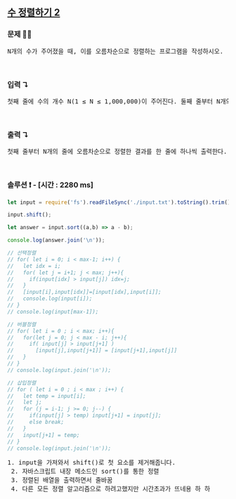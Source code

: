 ## [수 정렬하기 2](https://www.acmicpc.net/problem/2751)

### 문제 🤨❔

<pre>
N개의 수가 주어졌을 때, 이를 오름차순으로 정렬하는 프로그램을 작성하시오.
</pre>

<br>

### 입력 ↴

<pre>
첫째 줄에 수의 개수 N(1 ≤ N ≤ 1,000,000)이 주어진다. 둘째 줄부터 N개의 줄에는 수가 주어진다. 이 수는 절댓값이 1,000,000보다 작거나 같은 정수이다. 수는 중복되지 않는다.
</pre>

<br>

### 출력 ↴

<pre>
첫째 줄부터 N개의 줄에 오름차순으로 정렬한 결과를 한 줄에 하나씩 출력한다.
</pre>

<br>

### 솔루션 ❗️ - [시간 : 2280 ms]

```js
let input = require('fs').readFileSync('./input.txt').toString().trim().split('\n');

input.shift();

let answer = input.sort((a,b) => a - b);

console.log(answer.join('\n'));

// 선택정렬 
// for( let i = 0; i < max-1; i++) {
//   let idx = i;
//   for( let j = i+1; j < max; j++){
//     if(input[idx] > input[j]) idx=j;
//   }
//   [input[i],input[idx]]=[input[idx],input[i]];
//   console.log(input[i]);
// }
// console.log(input[max-1]);

// 버블정렬
// for( let i = 0 ; i < max; i++){
//   for(let j = 0; j < max - i; j++){
//     if( input[j] > input[j+1] ) 
//       [input[j],input[j+1]] = [input[j+1],input[j]] 
//   }
// }
// console.log(input.join('\n')); 

// 삽입정렬
// for ( let i = 0 ; i < max ; i++) {
//   let temp = input[i];
//   let j;
//   for (j = i-1; j >= 0; j--) {
//     if(input[j] > temp) input[j+1] = input[j];
//     else break;
//   }
//   input[j+1] = temp;
// }
// console.log(input.join('\n'));
```

<pre>1. input을 가져와서 shift()로 첫 요소를 제거해줍니다. 
 2. 자바스크립트 내장 메소드인 sort()를 통한 정렬
 3. 정렬된 배열을 출력하면서 줄바꿈
 4. 다른 모든 정렬 알고리즘으로 하려고했지만 시간초과가 뜨네용 하 하</pre>